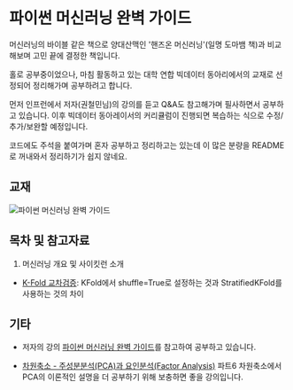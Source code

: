 # 파이썬 머신러닝 완벽 가이드

머신러닝의 바이블 같은 책으로 양대산맥인 '핸즈온 머신러닝'(일명 도마뱀 책)과 비교해보며 고민 끝에 결정한 책입니다.

홀로 공부중이었으나, 마침 활동하고 있는 대학 연합 빅데이터 동아리에서의 교재로 선정되어 정리해가며 공부하려고 합니다.

먼저 인프런에서 저자(권철민님)의 강의를 듣고 Q&A도 참고해가며 필사하면서 공부하고 있습니다. 이후 빅데이터 동아레이서의 커리큘럼이 진행되면 복습하는 식으로 수정/추가/보완할 예정입니다.

코드에도 주석을 붙여가며 혼자 공부하고 정리하고는 있는데 이 많은 분량을 README로 꺼내와서 정리하기가 쉽지 않네요.

## 교재
![파이썬 머신러닝 완벽 가이드](https://user-images.githubusercontent.com/69614150/90767474-3f64f780-e328-11ea-8dc0-74147960f328.jpg)

## 목차 및 참고자료
1. 머신러닝 개요 및 사이킷런 소개
- [K-Fold 교차검증](https://velog.io/@skyepodium/K-Fold-%EA%B5%90%EC%B0%A8%EA%B2%80%EC%A6%9D): KFold에서 shuffle=True로 설정하는 것과 StratifiedKFold를 사용하는 것의 차이



## 기타
- 저자의 강의 [파이썬 머신러닝 완벽 가이드](https://www.inflearn.com/course/%ED%8C%8C%EC%9D%B4%EC%8D%AC-%EB%A8%B8%EC%8B%A0%EB%9F%AC%EB%8B%9D-%EC%99%84%EB%B2%BD%EA%B0%80%EC%9D%B4%EB%93%9C)를 참고하여 공부하고 있습니다.

- [차원축소 - 주성분분석(PCA)과 요인분석(Factor Analysis)](https://www.youtube.com/playlist?list=PLalb9l0_6WAqC_ytofaE-Q4SPsqgT3EmJ) 파트6 차원축소에서 PCA의 이론적인 설명을 더 공부하기 위해 보충하면 좋을 강의입니다.
